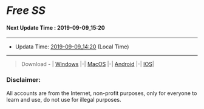 
# *Free SS*

#### Next Update Time : 2019-09-09_15:20

---
* Updata Time: [2019-09-09_14:20](https://github.com/Geek-007/free-SS/blob/master/2019-09-09_14:20_FreeSS.txt) (Local Time)
---

> Download - | [Windows](https://github.com/shadowsocks/shadowsocks-windows/releases) |-| [MacOS](https://github.com/shadowsocks/shadowsocks-iOS/releases) |-| [Android](https://github.com/shadowsocks/shadowsocks-android/releases) |-| [IOS](https://itunes.apple.com/us/)|

### Disclaimer:
All accounts are from the Internet, non-profit purposes, only for everyone to learn and use, do not use for illegal purposes.
<br>
